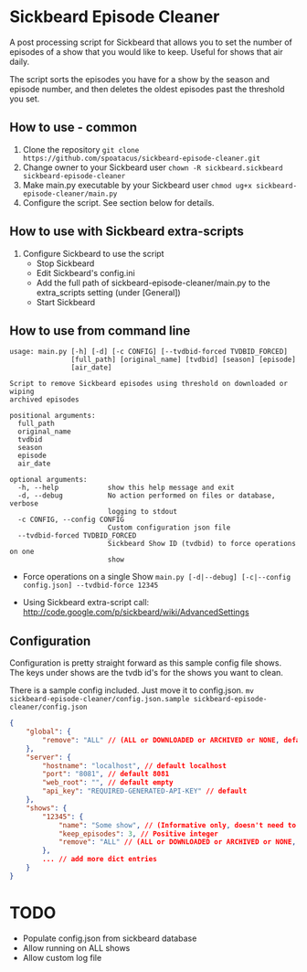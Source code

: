 # Sickbeard Episode Cleaner

A post processing script for Sickbeard that allows you to set the number of episodes of a show that you would like to keep. Useful for shows that air daily.

The script sorts the episodes you have for a show by the season and episode number, and then deletes the oldest episodes past the threshold you set.

## How to use - common

1. Clone the repository
``` git clone https://github.com/spoatacus/sickbeard-episode-cleaner.git ```
2. Change owner to your Sickbeard user
``` chown -R sickbeard.sickbeard sickbeard-episode-cleaner ```
3. Make main.py executable by your Sickbeard user
``` chmod ug+x sickbeard-episode-cleaner/main.py ```
4. Configure the script. See section below for details.

## How to use with Sickbeard extra-scripts

1. Configure Sickbeard to use the script
    - Stop Sickbeard
    - Edit Sickbeard's config.ini
    - Add the full path of sickbeard-episode-cleaner/main.py to the extra_scripts setting (under [General])
    - Start Sickbeard

## How to use from command line

```
usage: main.py [-h] [-d] [-c CONFIG] [--tvdbid-forced TVDBID_FORCED]
               [full_path] [original_name] [tvdbid] [season] [episode]
               [air_date]

Script to remove Sickbeard episodes using threshold on downloaded or wiping
archived episodes

positional arguments:
  full_path
  original_name
  tvdbid
  season
  episode
  air_date

optional arguments:
  -h, --help            show this help message and exit
  -d, --debug           No action performed on files or database, verbose
                        logging to stdout
  -c CONFIG, --config CONFIG
                        Custom configuration json file
  --tvdbid-forced TVDBID_FORCED
                        Sickbeard Show ID (tvdbid) to force operations on one
                        show
```

- Force operations on a single Show
``` main.py [-d|--debug] [-c|--config config.json] --tvdbid-force 12345 ```

- Using Sickbeard extra-script call: http://code.google.com/p/sickbeard/wiki/AdvancedSettings


## Configuration

Configuration is pretty straight forward as this sample config file shows. The keys under shows are the tvdb id's for the shows you want to clean.

There is a sample config included. Just move it to config.json.
``` mv sickbeard-episode-cleaner/config.json.sample sickbeard-episode-cleaner/config.json ```

```json
{
	"global": {
		"remove": "ALL" // (ALL or DOWNLOADED or ARCHIVED or NONE, default ALL)
	},
	"server": {
		"hostname": "localhost", // default localhost
		"port": "8081", // default 8081
		"web_root": "", // default empty
		"api_key": "REQUIRED-GENERATED-API-KEY" // default
	},
	"shows": {
		"12345": {
			"name": "Some show", // (Informative only, doesn't need to comply with DB)
			"keep_episodes": 3, // Positive integer
			"remove": "ALL" // (ALL or DOWNLOADED or ARCHIVED or NONE, default ALL)
		},
		... // add more dict entries
	}
}
```

# TODO

- Populate config.json from sickbeard database
- Allow running on ALL shows
- Allow custom log file
